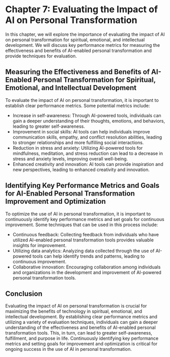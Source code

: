 Chapter 7: Evaluating the Impact of AI on Personal Transformation
=================================================================

In this chapter, we will explore the importance of evaluating the impact of AI on personal transformation for spiritual, emotional, and intellectual development. We will discuss key performance metrics for measuring the effectiveness and benefits of AI-enabled personal transformation and provide techniques for evaluation.

Measuring the Effectiveness and Benefits of AI-Enabled Personal Transformation for Spiritual, Emotional, and Intellectual Development
-------------------------------------------------------------------------------------------------------------------------------------

To evaluate the impact of AI on personal transformation, it is important to establish clear performance metrics. Some potential metrics include:

* Increase in self-awareness: Through AI-powered tools, individuals can gain a deeper understanding of their thoughts, emotions, and behaviors, leading to greater self-awareness.
* Improvement in social skills: AI tools can help individuals improve communication skills, empathy, and conflict resolution abilities, leading to stronger relationships and more fulfilling social interactions.
* Reduction in stress and anxiety: Utilizing AI-powered tools for mindfulness, meditation, and stress reduction can lead to a decrease in stress and anxiety levels, improving overall well-being.
* Enhanced creativity and innovation: AI tools can provide inspiration and new perspectives, leading to enhanced creativity and innovation.

Identifying Key Performance Metrics and Goals for AI-Enabled Personal Transformation Improvement and Optimization
-----------------------------------------------------------------------------------------------------------------

To optimize the use of AI in personal transformation, it is important to continuously identify key performance metrics and set goals for continuous improvement. Some techniques that can be used in this process include:

* Continuous feedback: Collecting feedback from individuals who have utilized AI-enabled personal transformation tools provides valuable insights for improvement.
* Utilizing data analytics: Analyzing data collected through the use of AI-powered tools can help identify trends and patterns, leading to continuous improvement.
* Collaborative innovation: Encouraging collaboration among individuals and organizations in the development and improvement of AI-powered personal transformation tools.

Conclusion
----------

Evaluating the impact of AI on personal transformation is crucial for maximizing the benefits of technology in spiritual, emotional, and intellectual development. By establishing clear performance metrics and utilizing a variety of evaluation techniques, individuals can gain a deeper understanding of the effectiveness and benefits of AI-enabled personal transformation tools. This, in turn, can lead to greater self-awareness, fulfillment, and purpose in life. Continuously identifying key performance metrics and setting goals for improvement and optimization is critical for ongoing success in the use of AI in personal transformation.
